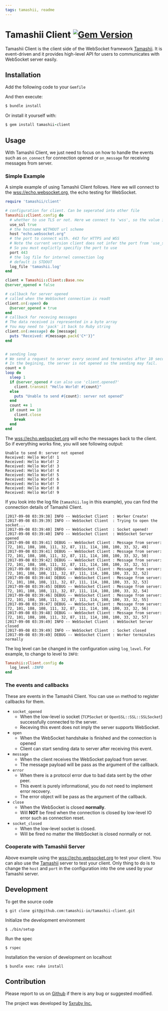 ```yaml
---
tags: tamashii, readme
---
```


Tamashii Client [![Gem Version](https://badge.fury.io/rb/tamashii-client.svg)](https://badge.fury.io/rb/tamashii-client) 
===

Tamashii Client is the client side of the WebSocket framework [Tamashii](https://github.com/tamashii-io/tamashii). It is event-driven and it provides high-level API for users to communicates with WebSocket server easily. 

## Installation

Add the following code to your `Gemfile`

And then execute:
```ruby
$ bundle install
```

Or install it yourself with:
```ruby
$ gem install tamashii-client
```

## Usage

With Tamashii Client, we just need to focus on how to handle the events such as `on_connect` for connection opened or `on_message` for receiving messages from server.

### Simple Example

A simple example of using Tamashii Client follows. Here we will connect to the [wss://echo.websocket.org](wss://echo.websocket.org), the echo testing for WebSocket.

```ruby
require 'tamashii/client'

# configuration for client. Can be seperated into other file
Tamashii::Client.config do
  # whether to use TLS or not. Here we connect to 'wss', so the value is true
  use_ssl true
  # the hostname WITHOUT url scheme
  host "echo.websocket.org"
  # the port to connect with. 443 for HTTPS and WSS
  # Note the current version client does not infer the port from 'use_ssl'
  # So you must explictly specifiy the port to use
  port 443
  # the log file for internel connection log 
  # default is STDOUT
  log_file 'tamashii.log'
end

client = Tamashii::Client::Base.new
@server_opened = false 

# callback for server opened
# called when the WebSocket connection is readt
client.on(:open) do  
  @server_opened = true
end
# callback for receving messages
# The data received is represented in a byte array
# You may need to 'pack' it back to Ruby string
client.on(:message) do |message|
  puts "Received: #{message.pack('C*')}"
end


# sending loop
# We send a request to server every second and terminates after 10 seconds
# In the begining, the server is not opened so the sending may fail.
count = 0 
loop do
  sleep 1
  if @server_opened # can also use 'client.opened?'
    client.transmit "Hello World! #{count}"
  else
    puts "Unable to send #{count}: server not opened"
  end 
  count += 1
  if count >= 10
    client.close
    break
  end 
end
```

The [wss://echo.websocket.org](wss://echo.websocket.org) will echo the messages back to the client. So if everything works fine, you will see following output:

```text
Unable to send 0: server not opened
Received: Hello World! 1
Received: Hello World! 2
Received: Hello World! 3
Received: Hello World! 4
Received: Hello World! 5
Received: Hello World! 6
Received: Hello World! 7
Received: Hello World! 8
Received: Hello World! 9
```

If you look into the log file (`tamashii.log` in this example), you can find the connection details of Tamashii Client.

```log
[2017-09-08 03:39:38] INFO -- WebSocket Client  : Worker Create!
[2017-09-08 03:39:39] INFO -- WebSocket Client  : Trying to open the socket...
[2017-09-08 03:39:40] INFO -- WebSocket Client  : Socket opened!
[2017-09-08 03:39:40] INFO -- WebSocket Client  : WebSocket Server opened
[2017-09-08 03:39:41] DEBUG -- WebSocket Client : Message from server: [72, 101, 108, 108, 111, 32, 87, 111, 114, 108, 100, 33, 32, 49]
[2017-09-08 03:39:41] DEBUG -- WebSocket Client : Message from server: [72, 101, 108, 108, 111, 32, 87, 111, 114, 108, 100, 33, 32, 50]
[2017-09-08 03:39:42] DEBUG -- WebSocket Client : Message from server: [72, 101, 108, 108, 111, 32, 87, 111, 114, 108, 100, 33, 32, 51]
[2017-09-08 03:39:43] DEBUG -- WebSocket Client : Message from server: [72, 101, 108, 108, 111, 32, 87, 111, 114, 108, 100, 33, 32, 52]
[2017-09-08 03:39:44] DEBUG -- WebSocket Client : Message from server: [72, 101, 108, 108, 111, 32, 87, 111, 114, 108, 100, 33, 32, 53]
[2017-09-08 03:39:45] DEBUG -- WebSocket Client : Message from server: [72, 101, 108, 108, 111, 32, 87, 111, 114, 108, 100, 33, 32, 54]
[2017-09-08 03:39:46] DEBUG -- WebSocket Client : Message from server: [72, 101, 108, 108, 111, 32, 87, 111, 114, 108, 100, 33, 32, 55]
[2017-09-08 03:39:47] DEBUG -- WebSocket Client : Message from server: [72, 101, 108, 108, 111, 32, 87, 111, 114, 108, 100, 33, 32, 56]
[2017-09-08 03:39:48] DEBUG -- WebSocket Client : Message from server: [72, 101, 108, 108, 111, 32, 87, 111, 114, 108, 100, 33, 32, 57]
[2017-09-08 03:39:49] INFO -- WebSocket Client  : WebSocket Server closed
[2017-09-08 03:39:49] INFO -- WebSocket Client  : Socket closed
[2017-09-08 03:39:49] DEBUG -- WebSocket Client : Worker terminales normally
```

The log level can be changed in the configuration using `log_level`. For example, to change to level to `INFO`:
```ruby
Tamashii::Client.config do
  log_level :INFO
end
```

### The events and callbacks

These are events in the Tamashii Client. You can use `on` method to register callbacks for them. 
- `socket_opened`
    - When the low-level io socket (`TCPSocket` or `OpenSSL::SSL::SSLSocket`) successfully connected to the server. 
    - Receving this event does not imply the server supports WebSocket.
- `open`
    - When the WebSocket handshake is finished and the connection is opened
    - Client can start sending data to server after receiving this event.
- `message`
    - When the client receives the WebSocket payload from server.
    - The message payload will be pass as the argument of the callback.
- `error`
    - When there is a protocol error due to bad data sent by the other peer.
    - This event is purely informational, you do not need to implement error recovery.
    - The error object will be pass as the argument of the callback.
- `close`
    - When the WebSocket is closed **normally**. 
    - Will **NOT** be fired when the connection is closed by low-level IO error such as connection reset. 
- `socket_closed`
    - When the low-level socket is closed. 
    - Will be fired no matter the WebSocket is closed normally or not.



### Cooperate with Tamashii Server

Above example using the [wss://echo.websocket.org](wss://echo.websocket.org) to test your client. You can also use the [Tamashii](https://github.com/tamashii-io/tamashii) server to test your client. Only thing to do is to change the `host` and `port` in the configuration into the one used by your Tamashii server. 

## Development

To get the source code

    $ git clone git@github.com:tamashii-io/tamashii-client.git

Initialize the development environment

    $ ./bin/setup

Run the spec

    $ rspec

Installation the version of development on localhost

    $ bundle exec rake install

## Contribution

Please report to us on [Github](https://github.com/tamashii-io/tamashii-client) if there is any bug or suggested modified.

The project was developed by [5xruby Inc.](https://5xruby.tw/)


